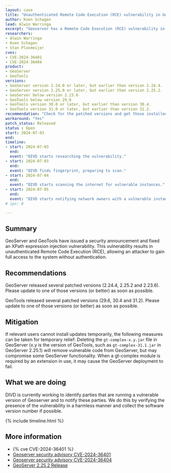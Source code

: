 ```yaml
---
layout: case
title: "Unauthenticated Remote Code Execution (RCE) vulnerability in Geoserver"
author: Koen Schagen
lead: Alwin Warringa
excerpt: "Geoserver has a Remote Code Execution (RCE) vulnerability in evaluating property name expressions"
researchers:
- Alwin Warringa
- Koen Schagen
- Stan Plasmeijer
cves:
- CVE-2024-36401
- CVE-2024-36404
product:
- GeoServer
- GeoTools
versions:
- GeoServer version 2.24.0 or later, but earlier than version 2.24.4.
- GeoServer version 2.25.0 or later, but earlier than version 2.25.2.
- GeoServer below version 2.23.6
- GeoTools below version 29.6
- GeoTools version 30.0 or later, but earlier than version 30.4.
- GeoTools version 31.0 or later, but earlier than version 31.2.    
recommendation: "Check for the patched versions and get those installed"
workaround: "Yes"
patch_status: Released
status : Open
start: 2024-07-03
end:
timeline:
- start: 2024-07-03
  end:
  event: "DIVD starts researching the vulnerability."
- start: 2024-07-03
  end:
  event: "DIVD finds fingerprint, preparing to scan."
- start: 2024-07-04
  end:
  event: "DIVD starts scanning the internet for vulnerable instances."
- start: 2024-07-05
  end:
  event: "DIVD starts notifying network owners with a vulnerable instance in their network."
# ips: 0

---
```


## Summary
GeoServer and GeoTools have issued a security announcement and fixed an XPath expression injection vulnerability. This vulnerability results in unauthenticated Remote Code Execution (RCE), allowing an attacker to gain full access to the system without authentication.

## Recommendations
GeoServer released several patched versions (2.24.4, 2.25.2 and 2.23.6). Please update to one of those versions (or better) as soon as possible.

GeoTools released several patched versions (29.6, 30.4 and 31.2). Please update to one of those versions (or better) as soon as possible.

## Mitigation
If relevant users cannot install updates temporarily, the following measures can be taken for temporary relief: Deleting the `gt-complex-x.y.jar` file in GeoServer (x.y is the version of GeoTools, such as `gt-complex-31.1.jar` in GeoServer 2.25.1) will remove vulnerable code from GeoServer, but may compromise some GeoServer functionality. When a gt-complex module is required by an extension in use, it may cause the GeoServer deployment to fail.

## What we are doing
DIVD is currently working to identify parties that are running a vulnerable version of Geoserver and to notify these parties. We do this by verifying the presence of the vulnerability in a harmless manner and collect the software version number if possible.

{% include timeline.html %}

## More information

* {% cve CVE-2024-36401 %}
* [Geoserver security advisory CVE-2024-36401](https://github.com/geoserver/geoserver/security/advisories/GHSA-6jj6-gm7p-fcvv)
* [Geoserver security advisory CVE-2024-36404](https://github.com/geotools/geotools/security/advisories/GHSA-w3pj-wh35-fq8w)
* [GeoServer 2.25.2 Release](https://geoserver.org/announcements/vulnerability/2024/06/18/geoserver-2-25-2-released.html)
